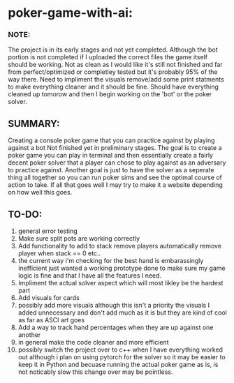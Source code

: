# poker-game-with-ai:
### NOTE: 
The project is in its early stages and not yet completed.
Although the bot portion is not completed if I uploaded the correct files the game itself should be working. Not as clean as I would like it's still not finished and far from perfect/optimized or completley tested but it's probably 95% of the way there. Need to impliment the visuals remove/add some print statments to make everything cleaner and it should be fine. Should have everything cleaned up tomorow and then I begin working on the 'bot' or the poker solver.
## SUMMARY:
Creating a console poker game that you can practice against by playing against a bot
Not finished yet in preliminary stages. 
The goal is to create a poker game you can play in terminal and then essentially create a fairly decent poker solver that a player can chose to play against as an adversary to practice against. Another goal is just to have the solver as a seperate thing all together so you can run poker sims and see the optimal course of action to take. If all that goes well I may try to make it a website depending on how well this goes.

## TO-DO:
1. general error testing
2. Make sure split pots are working correctly
3. Add functionality to add to stack remove players automatically remove player when stack == 0 etc..
4. the current way i'm checking for the best hand is embarassingly inefficient just wanted a working prototype done to make sure my game logic is fine and that I have all the features I need.
5. Impliment the actual solver aspect which will most likley be the hardest part
6. Add visuals for cards
7. possibly add more visuals although this isn't a priority the visuals I added unnecessary and don't add much as it is but they are kind of cool as far as ASCI art goes
8. Add a way to track hand percentages when they are up against one another
9. in general make the code cleaner and more efficient
10. possibly switch the project over to c++ when I have everything worked out although i plan on using pytorch for the solver so it may be easier to keep it in Python and becuase running the actual poker game as is, is not noticably slow this change over may be pointless.
